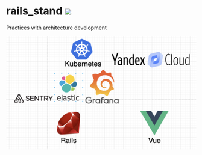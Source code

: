 # rails_stand ![](https://github.com/kirkhal0909/rails_stand/actions/workflows/rubyonrails.yml/badge.svg)
Practices with architecture development

![](plan.png)
